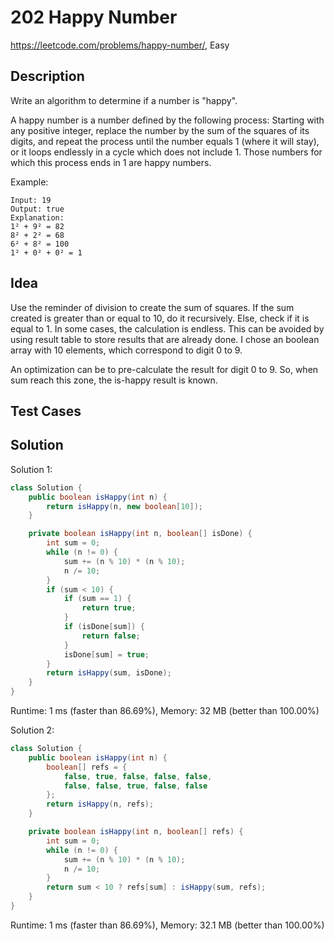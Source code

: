 # 202 Happy Number

<https://leetcode.com/problems/happy-number/>, Easy

## Description

Write an algorithm to determine if a number is "happy".

A happy number is a number defined by the following process: Starting with any positive integer, replace the number by the sum of the squares of its digits, and repeat the process until the number equals 1 (where it will stay), or it loops endlessly in a cycle which does not include 1. Those numbers for which this process ends in 1 are happy numbers.

Example:

```
Input: 19
Output: true
Explanation:
1² + 9² = 82
8² + 2² = 68
6² + 8² = 100
1² + 0² + 0² = 1
```

## Idea

Use the reminder of division to create the sum of squares. If the sum created is
greater than or equal to 10, do it recursively. Else, check if it is equal to 1.
In some cases, the calculation is endless. This can be avoided by using result
table to store results that are already done. I chose an boolean array with 10
elements, which correspond to digit 0 to 9.

An optimization can be to pre-calculate the result for digit 0 to 9. So, when
sum reach this zone, the is-happy result is known.

## Test Cases

## Solution

Solution 1:

```java
class Solution {
    public boolean isHappy(int n) {
        return isHappy(n, new boolean[10]);
    }

    private boolean isHappy(int n, boolean[] isDone) {
        int sum = 0;
        while (n != 0) {
            sum += (n % 10) * (n % 10);
            n /= 10;
        }
        if (sum < 10) {
            if (sum == 1) {
                return true;
            }
            if (isDone[sum]) {
                return false;
            }
            isDone[sum] = true;
        }
        return isHappy(sum, isDone);
    }
}
```

Runtime: 1 ms (faster than 86.69%), Memory: 32 MB (better than 100.00%)

Solution 2:

```java
class Solution {
    public boolean isHappy(int n) {
        boolean[] refs = {
            false, true, false, false, false,
            false, false, true, false, false
        };
        return isHappy(n, refs);
    }

    private boolean isHappy(int n, boolean[] refs) {
        int sum = 0;
        while (n != 0) {
            sum += (n % 10) * (n % 10);
            n /= 10;
        }
        return sum < 10 ? refs[sum] : isHappy(sum, refs);
    }
}
```

Runtime: 1 ms (faster than 86.69%), Memory: 32.1 MB (better than 100.00%)
